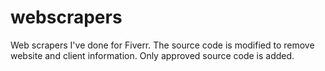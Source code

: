 # webscrapers
Web scrapers I've done for Fiverr. The source code is modified to remove website and client information. Only approved source code is added.
